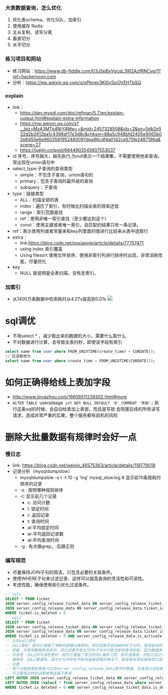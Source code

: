 ### 大表数据查询，怎么优化
1. 优化表schema、优化SQL、加索引
2. 使用缓存 Redis
3. 主从复制、读写分离
4. 垂直切分
5. 水平切分
### 练习项目和网站
- 练习网站：https://www.db-fiddle.com/f/3JSpBxVgcqL3W2AzfRNCyq/1?ref=hackernoon.com
- 分析：https://mp.weixin.qq.com/s/oPkney3KI0v5jxOVEHTbSQ
### explain
- link：
    - https://dev.mysql.com/doc/refman/5.7/en/explain-output.html#explain-extra-information
    - https://mp.weixin.qq.com/s?__biz=MzA3MTg4NjY4Mw==&mid=2457328508&idx=2&sn=0db2e532d2b2612ba1c4398af17e3d8c&chksm=88a5c948bfd2405e9065b02e8455e6e9603591952480097dea86cdf4a0142ce575fe2487196a&scene=27
    - https://juejin.cn/post/6844903545607553037
- id 序号，序号越大，越先执行;为null表示一个结果集，不需要使用他来查询，常出现在union语句中
- select_type:子查询的查询类型
    - simple：不包含子查询，union语句的
    - primary：包含子查询的最外层的查询
    - subquery：子查询
- type：链接类型
    - ALL：扫描全部的表
    - index：遍历了索引，有时候比扫描全表的效率还低
    - range：索引范围查找
    - ref：使用非唯一索引查找（至少要达到这个）
    - const：使用主键或者唯一索引，且匹配的结果只有一条记录。
- ref：表示使用列或者常量来和key列里面的值进行比较来从表中选取行
- extra：
    - link:https://blog.csdn.net/poxiaonie/article/details/77757471
    - using index 索引覆盖
    - Using filesort 使用文件排序，使用非索引列进行排序时出现，非常消耗性能，尽量优化
- key
    - NULL 
就说明是全表扫描，没有走索引。

### 加索引
- 从1400万条数据中检索耗时从4.27s提高到0.01s ![](../../imgs/tunning_add_index_01.png)

# sql调优
- 不用select * ，减少取出来的数据的大小，需要什么取什么
- 不对数据进行计算，会导致全表扫秒，即使该字段有索引
```sql
select name from user where FROM_UNIXTIME(create_time) < CURDATE();
// 应该修改为
select name from user where create_time < FROM_UNIXTIME(CURDATE());
```

# 如何正确得给线上表加字段
- http://www.jinyazhou.com/16656511239302.html#more
- `ALTER TABLE `user` ADD `age` int NOT NULL DEFAULT '0' COMMENT '年龄';` 执行这条sql的时候，会自动给表加上表锁，而且是写锁 会阻塞后续的所有读写请求，造成非常严重的后果，整个服务都有宕机的风险

# 删除大批量数据有规律时会好一点

### 慢日志
- link: https://blog.csdn.net/weixin_46575363/article/details/119779018
- 记录分析（mysqldumpslow）
  - mysqldumpslow -s t -t 10 -g ‘log’ mysql_slow.log # 显示前10条按耗时排序的记录
  - -s : 按照哪种规则排序
  - -t: 显示前几个记录
    - c: 访问计数
    - l: 锁定时间
    - r: 返回记录
    - t: 查询时间
    - al:平均锁定时间
    - ar:平均返回记录数
    - at:平均查询时间
  - -g : 有点像grep， 后跟正则

### 编写规范
- 尽量保持JOIN子句的简洁，只包含必要的关联条件。
- 使用WHERE子句来过滤记录，这样可以提高查询的灵活性和可读性。
- 考虑性能，确保使用索引优化过滤条件。
```sql
-- sql1
SELECT * FROM ticket
JOIN server_config_release_ticket_data ON server_config_release_ticket_data.ticket_id = ticket.id
JOIN server_config_release_data ON server_config_release_data.ticket_id = ticket.id AND server_config_release_data.is_activate = 1
WHERE ticket.is_deleted = 0
-- sql2
SELECT * FROM ticket
JOIN server_config_release_ticket_data ON server_config_release_ticket_data.ticket_id = ticket.id
JOIN server_config_release_data ON server_config_release_data.ticket_id = ticket.id
WHERE ticket.is_deleted = 0 AND server_config_release_data.is_activate = 1
-- 比较sql2更好
-- SQL2更好，因为它遵循了清晰的逻辑分离原则。将过滤条件放在WHERE子句中，使得查询的意图更加明确，易于理解和维护。
-- 性能：在某些数据库系统中，将过滤条件放在JOIN子句中可能会影响查询性能，因为数据库可能无法在连接过程中有效地使用索引。将过滤条件放在WHERE子句中有助于数据库优化器更好地进行查询优化。
-- 可读性：SQL2的可读性更好，因为它遵循了常见的SQL编写习惯，即先连接表，然后过滤记录。
-- 通用性：SQL2更通用，因为它允许你在不影响连接逻辑的情况下，更容易地添加或修改过滤条件。
-- 注意
-- 有个问题就是前者是只过滤server_config_release_data表中的数据，后者是过滤结果中的数据，如果是左连接的话，那么后者可能不会出现server_config_release_data为空的数据
-- 不过要是这样的话更推荐连接子查询
LEFT OUTER JOIN server_config_release_ticket_data ON server_config_release_ticket_data.ticket_id = ticket.id 
LEFT OUTER JOIN (select * from server_config_release_data where server_config_release_data.is_deleted = 0 AND server_config_release_data.is_activate = 1) as server_config_release_data ON server_config_release_data.ticket_id = ticket.id 
WHERE ticket.is_deleted = 0 AND server_config_release_ticket_data.is_deleted = 0
```



